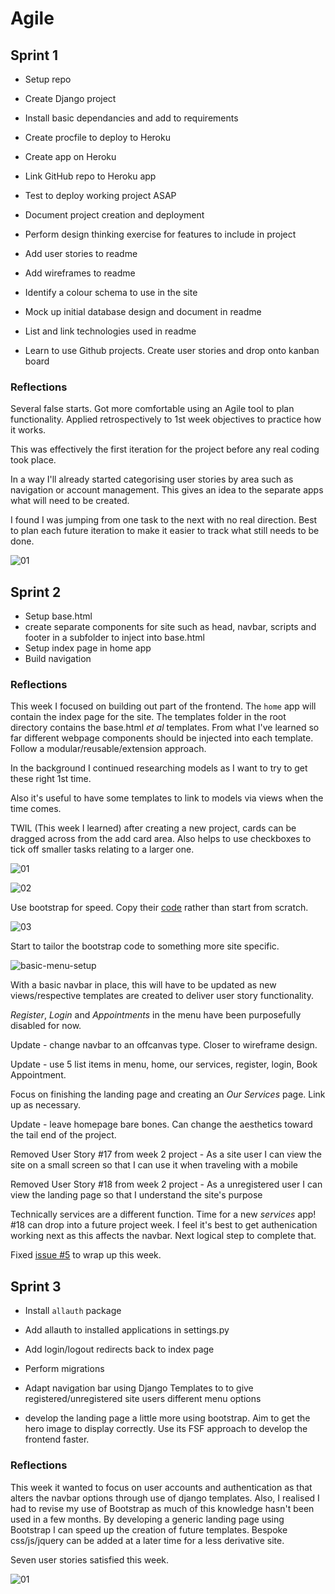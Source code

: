 # Agile

## Sprint 1
- Setup repo
- Create Django project
- Install basic dependancies and add to requirements
- Create procfile to deploy to Heroku
- Create app on Heroku
- Link GitHub repo to Heroku app
- Test to deploy working project ASAP

- Document project creation and deployment
- Perform design thinking exercise for features to include in project
- Add user stories to readme
- Add wireframes to readme
- Identify a colour schema to use in the site
- Mock up initial database design and document in readme
- List and link technologies used in readme

- Learn to use Github projects. Create user stories and drop onto kanban board

### Reflections

Several false starts.
Got more comfortable using an Agile tool to plan functionality.  Applied retrospectively to 1st week objectives to practice how it works.

This was effectively the first iteration for the project before any real coding took place.

In a way I'll already started categorising user stories by area such as navigation or account management.  This gives an idea to the separate apps what will need to be created.

I found I was jumping from one task to the next with no real direction.  Best to plan each future iteration to make it easier to track what still needs to be done.

![01](docs/readme/agile/week-1-kanban.png "01")

## Sprint 2
- Setup base.html
- create separate components for site such as head, navbar, scripts and footer in a subfolder to inject into base.html
- Setup index page in home app
- Build navigation

### Reflections

This week I focused on building out part of the frontend.  The `home` app will contain the index page for the site.
The templates folder in the root directory contains the base.html *et al* templates.  From what I've learned so far different webpage components should be injected into each template.  Follow a modular/reusable/extension approach.  

In the background I continued researching models as I want to try to get these right 1st time.

Also it's useful to have some templates to link to models via views when the time comes.

TWIL (This week I learned) after creating a new project, cards can be dragged across from the add card area.  Also helps to use checkboxes to tick off smaller tasks relating to a larger one.


![01](docs/readme/agile/week-2-subtasks.png "01")

![02](docs/readme/agile/week-2-kanban-use.png "02")

Use bootstrap for speed.  Copy their [code](https://getbootstrap.com/docs/5.0/components/navs-tabs/) rather than start from scratch.

![03](docs/readme/agile/03-week-2-bootstrap-use.png "03")

Start to tailor the bootstrap code to something more site specific.

![basic-menu-setup](docs/readme/agile/week-2-basic-menu-setup.png "basic-menu-setup")

With a basic navbar in place, this will have to be updated as new views/respective templates are created to deliver user story functionality.

*Register*, *Login* and *Appointments* in the menu have been purposefully disabled for now.

Update - change navbar to an offcanvas type.  Closer to wireframe design.  

Update - use 5 list items in menu, home, our services, register, login, Book Appointment.

Focus on finishing the landing page and creating an *Our Services* page. Link up as necessary.

Update - leave homepage bare bones. Can change the aesthetics toward the tail end of the project.

Removed User Story #17 from week 2 project - As a site user I can view the site on a small screen so that I can use it when traveling with a mobile

Removed User Story #18 from week 2 project - As a unregistered user I can view the landing page so that I understand the site's purpose

Technically services are a different function.  Time for a new *services* app!  #18 can drop into a future project week.  I feel it's best to get authenication working next as this affects the navbar.  Next logical step to complete that.

Fixed [issue #5](https://github.com/StevenWeir038/Kennel39/projects/2#card-78901276) to wrap up this week.

## Sprint 3
- Install `allauth` package
- Add allauth to installed applications in settings.py
- Add login/logout redirects back to index page
- Perform migrations
- Adapt navigation bar using Django Templates to to give registered/unregistered site users different menu options

- develop the landing page a little more using bootstrap. Aim to get the hero image to display correctly. Use its FSF approach to develop the frontend faster.

### Reflections
This week it wanted to focus on user accounts and authentication as that alters the navbar options through use of django templates.
Also, I realised I had to revise my use of Bootstrap as much of this knowledge hasn't been used in a few months.  By developing a generic landing page using Bootstrap I can speed up the creation of future templates.  Bespoke css/js/jquery can be added at a later time for a less derivative site.

Seven user stories satisfied this week.

![01](docs/readme/agile/week-3-kanban-use.png "01")
